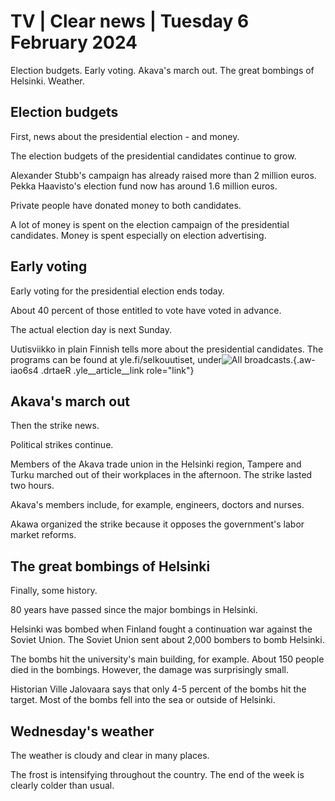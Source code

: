 # TV \| Clear news \| Tuesday 6 February 2024

Election budgets. Early voting. Akava's march out. The great bombings of Helsinki. Weather.

## Election budgets

First, news about the presidential election - and money.

The election budgets of the presidential candidates continue to grow.

Alexander Stubb's campaign has already raised more than 2 million euros. Pekka Haavisto's election fund now has around 1.6 million euros.

Private people have donated money to both candidates.

A lot of money is spent on the election campaign of the presidential candidates. Money is spent especially on election advertising.

## Early voting

Early voting for the presidential election ends today.

About 40 percent of those entitled to vote have voted in advance.

The actual election day is next Sunday.

Uutisviikko in plain Finnish tells more about the presidential candidates. The programs can be found at yle.fi/selkouutiset, under![All broadcasts.](https://yle.fi/selkouutiset/kaikki-lahetykset){.aw-iao6s4 .drtaeR .yle__article__link role="link"}

## Akava's march out

Then the strike news.

Political strikes continue.

Members of the Akava trade union in the Helsinki region, Tampere and Turku marched out of their workplaces in the afternoon. The strike lasted two hours.

Akava's members include, for example, engineers, doctors and nurses.

Akawa organized the strike because it opposes the government's labor market reforms.

## The great bombings of Helsinki

Finally, some history.

80 years have passed since the major bombings in Helsinki.

Helsinki was bombed when Finland fought a continuation war against the Soviet Union. The Soviet Union sent about 2,000 bombers to bomb Helsinki.

The bombs hit the university's main building, for example. About 150 people died in the bombings. However, the damage was surprisingly small.

Historian Ville Jalovaara says that only 4-5 percent of the bombs hit the target. Most of the bombs fell into the sea or outside of Helsinki.

## Wednesday's weather

The weather is cloudy and clear in many places.

The frost is intensifying throughout the country. The end of the week is clearly colder than usual.
